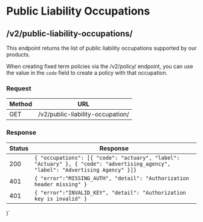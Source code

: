 # Public Liability Occupations

## /v2/public-liability-occupations/

This endpoint returns the list of public liability occupations supported by our products.

When creating fixed term policies via the /v2/policy/ endpoint, you can use the value in the `code` field to create a policy with that occupation.

### Request
 
 
 Method | URL |
------ | ---|
GET   | /v2/public-liability-occupation/ | 

</table>

### Response

Status | Response |
------ | ---------|
200 | `` { "occupations": [{ "code": "actuary", "label": "Actuary" }, { "code": "advertising_agency", "label": "Advertising Agency" }]} ``
401 | ``{ "error":"MISSING_AUTH", "detail": "Authorization header missing" }``
401 | ``{ "error":"INVALID_KEY", "detail": "Authorization key is invalid" }``
)`


